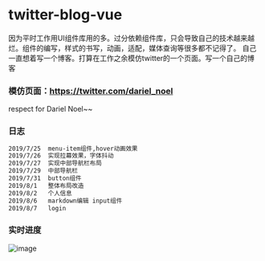 # twitter-blog-vue

因为平时工作用UI组件库用的多。过分依赖组件库，只会导致自己的技术越来越烂。组件的编写，样式的书写，动画，适配，媒体查询等很多都不记得了。
自己一直想着写一个博客。打算在工作之余模仿twitter的一个页面。写一个自己的博客

### 模仿页面：https://twitter.com/dariel_noel 

respect for Dariel Noel~~

### 日志
``` bash
2019/7/25  menu-item组件,hover动画效果
2019/7/26  实现拉幕效果，字体抖动
2019/7/27  实现中部导航栏布局
2019/7/29  中部导航栏
2019/7/31  button组件
2019/8/1   整体布局改造
2019/8/2   个人信息
2019/8/6   markdown编辑 input组件
2019/8/7   login
```

### 实时进度
![image](https://github.com/pppercyWang/twitter-blog-vue/blob/master/public/img/demo.gif)